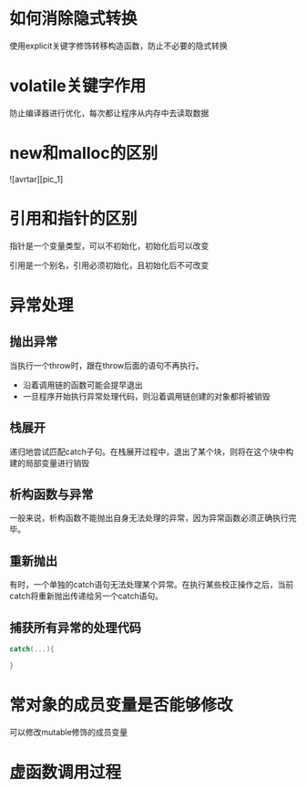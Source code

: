# 如何消除隐式转换
使用explicit关键字修饰转移构造函数，防止不必要的隐式转换

# volatile关键字作用
防止编译器进行优化，每次都让程序从内存中去读取数据

# new和malloc的区别
![avrtar][pic_1]

# 引用和指针的区别
指针是一个变量类型，可以不初始化，初始化后可以改变

引用是一个别名，引用必须初始化，且初始化后不可改变

# 异常处理
## 抛出异常
当执行一个throw时，跟在throw后面的语句不再执行。
- 沿着调用链的函数可能会提早退出
- 一旦程序开始执行异常处理代码，则沿着调用链创建的对象都将被销毁

## 栈展开
递归地尝试匹配catch子句。在栈展开过程中，退出了某个块，则将在这个块中构建的局部变量进行销毁

## 析构函数与异常
一般来说，析构函数不能抛出自身无法处理的异常，因为异常函数必须正确执行完毕。

## 重新抛出
有时，一个单独的catch语句无法处理某个异常。在执行某些校正操作之后，当前catch将重新抛出传递给另一个catch语句。

## 捕获所有异常的处理代码
```c++
catch(...){

}
```

# 常对象的成员变量是否能够修改
可以修改mutable修饰的成员变量

# 虚函数调用过程
